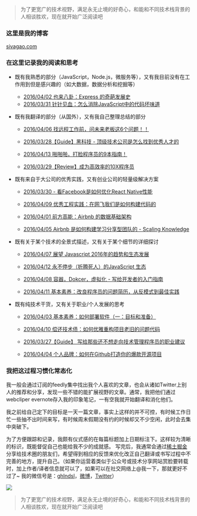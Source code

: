 
> 为了更宽广的技术视野，满足永无止境的好奇心，和能和不同技术栈背景的人相谈胜欢，现在就开始广泛阅读吧

### 这里是我的博客

[sivagao.com](http://sivagao.com)

### 在这里记录我的阅读和思考

- 既有我熟悉的部分（JavaScript，Node.js，微服务等），又有我目前没有在工作用到但是感兴趣的（如大数据，数据分析和挖掘等）

    - [2016/04/02 也来八卦：Express 的奇葩发展史](https://github.com/gaohailang/blog/issues/7)
    - [2016/03/31 针针见血：怎么消除JavaScript中的代码坏味道](https://github.com/gaohailang/blog/issues/5)

- 既有我翻译的部分（从国外），又有我自己整理总结的部分

    - [2016/04/06 找远程工作前，问未来老板这6个问题！！](https://github.com/gaohailang/blog/issues/11)
    - [2016/03/28【Guide】黑科技 - 顶级技术公司是怎么找到优秀人才的](https://github.com/gaohailang/blog/issues/2)

    - [2016/04/13 啪啪啪，打脸程序员的9本指南！](https://github.com/gaohailang/blog/issues/18)
    - [2016/03/29【Review】成为高效率的10X程序员](https://github.com/gaohailang/blog/issues/3)

- 既有来自于大公司的优秀实践，又有创业公司的轻量级解决方案

    - [2016/03/30 - 看Facebook是如何优化React Native性能](https://github.com/gaohailang/blog/issues/4)
    - [2016/04/09 优秀工程实践：在网飞我们是如何构建代码的](https://github.com/gaohailang/blog/issues/14)

    - [2016/04/01 前方高能：Airbnb 的数据基础架构](https://github.com/gaohailang/blog/issues/6)
    - [2016/04/05 Airbnb 是如何构建学习分享型团队的 - Scaling Knowledge](https://github.com/gaohailang/blog/issues/10)


- 既有关于某个技术的全景式描述，又有关于某个细节的详细探讨

    - [ 2016/04/07 展望 Javascript 2016年的趋势和生态发展](https://github.com/gaohailang/blog/issues/12)
    - [2016/04/12 永不停步（折腾死人）的JavaScript 生态](https://github.com/gaohailang/blog/issues/17)
    - [2016/04/08 容器，Dokcer，虚拟化 - 写给开发者的入门指南](https://github.com/gaohailang/blog/issues/13)

    - [2016/04/11 基本素养：改良程序员的问题简历，从反模式到最佳实践](https://github.com/gaohailang/blog/issues/16)

- 既有纯技术干货，又有关于职业/个人发展的思考

    - [2016/04/03 基本素养：如何部署软件（一：目标和准备）](https://github.com/gaohailang/blog/issues/8)
    - [2016/04/10 偿还技术债：如何优雅重构项目老旧的问题代码](https://github.com/gaohailang/blog/issues/15)

    - [2016/03/27【Guide】 写给那些还不想走向技术管理程序员的职业建议](https://github.com/gaohailang/blog/issues/1)
    - [2016/04/04 个人品牌：如何在Github打造你的爆款开源项目](https://github.com/gaohailang/blog/issues/9)


### 我把这过程习惯化常态化

我一般会通过订阅的feedly集中找出我个人喜欢的文章，也会从诸如Twitter上别人的推荐和分享，发现一些不错的能扩展视野的文章。通常，我把他们通过webcliper evernote存入我的印象笔记，一有空我就开始翻译和消化他们。

我之前给自己定下的目标是一天一篇文章，事实上这样的并不可控，有时候工作日忙一些抽不出时间来写，有时候周末假期没有约的时候却又不少空闲，此时会去集中突破下。

为了方便跟踪和记录，我颇有仪式感的在每篇标题加上日期标注下。这样较为清晰的标识，既能督促自己也能给我不少的成就感。
写完后，我通常会通过[稀土掘金](http://gold.xitu.io)分享给技术圈的朋友们，希望得到相应的反馈来优化改正自己翻译或书写过程中不完善的地方，提升自己。（如果你运营着类似于公众号或技术分享网站赏脸要转载时，加上作者/译者信息就可以了，如果可以在社交网络上@我一下，那就更好不过了~ 我的微信号是：[ghlndsl](https://raw.githubusercontent.com/gaohailang/blog/master/source/images/wechat-qrcode.jpg)，[微博](http://weibo.com/1siva)，[Twitter](https://twitter.com/ghlndsl)）

![](https://raw.githubusercontent.com/gaohailang/blog/master/source/images/xitu-myshare.png)


> 为了更宽广的技术视野，满足永无止境的好奇心，和能和不同技术栈背景的人相谈胜欢，现在就开始广泛阅读吧




